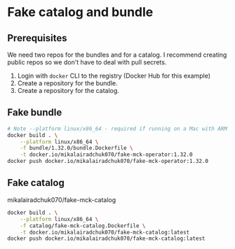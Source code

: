 # Fake catalog and bundle

## Prerequisites

We need two repos for the bundles and for a catalog.
I recommend creating public repos so we don't have to deal with pull secrets.

1. Login with `docker` CLI to the registry (Docker Hub for this example)
1. Create a repository for the bundle.
1. Create a repository for the catalog.


## Fake bundle

```bash
# Note --platform linux/x86_64 - required if running on a Mac with ARM processor.
docker build . \
    --platform linux/x86_64 \
    -f bundle/1.32.0/bundle.Dockerfile \
    -t docker.io/mikalairadchuk070/fake-mck-operator:1.32.0
docker push docker.io/mikalairadchuk070/fake-mck-operator:1.32.0
```

## Fake catalog

mikalairadchuk070/fake-mck-catalog

```bash
docker build . \
    --platform linux/x86_64 \
    -f catalog/fake-mck-catalog.Dockerfile \
    -t docker.io/mikalairadchuk070/fake-mck-catalog:latest
docker push docker.io/mikalairadchuk070/fake-mck-catalog:latest
```
